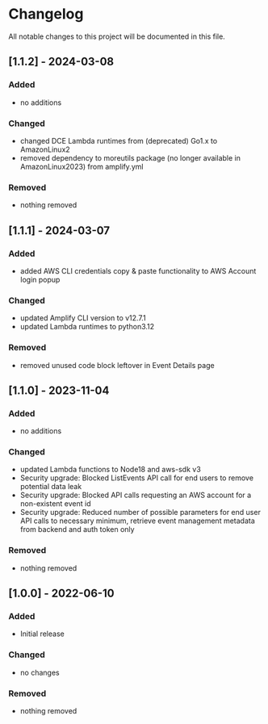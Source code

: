 # Changelog
All notable changes to this project will be documented in this file.


## [1.1.2] - 2024-03-08
### Added
- no additions

### Changed
- changed DCE Lambda runtimes from (deprecated) Go1.x to AmazonLinux2
- removed dependency to moreutils package (no longer available in AmazonLinux2023) from amplify.yml 

### Removed
- nothing removed


## [1.1.1] - 2024-03-07
### Added
- added AWS CLI credentials copy & paste functionality to AWS Account login popup

### Changed
- updated Amplify CLI version to v12.7.1
- updated Lambda runtimes to python3.12

### Removed
- removed unused code block leftover in Event Details page


## [1.1.0] - 2023-11-04
### Added
- no additions

### Changed
- updated Lambda functions to Node18 and aws-sdk v3
- Security upgrade: Blocked ListEvents API call for end users to remove potential data leak
- Security upgrade: Blocked API calls requesting an AWS account for a non-existent event id
- Security upgrade: Reduced number of possible parameters for end user API calls to necessary minimum, retrieve event management metadata from backend and auth token only

### Removed
- nothing removed


## [1.0.0] - 2022-06-10
### Added
- Initial release

### Changed
- no changes

### Removed
- nothing removed

